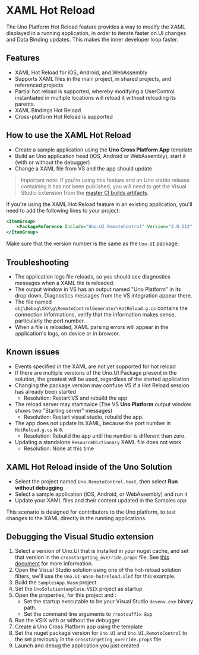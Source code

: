 # XAML Hot Reload

The Uno Platform Hot Reload feature provides a way to modify the XAML displayed in a running application, in order to iterate faster on UI changes and Data Binding updates. This makes the inner developer loop faster.

## Features
- XAML Hot Reload for iOS, Android, and WebAssembly
- Supports XAML files in the main project, in shared projects, and referenced projects
- Partial hot reload is supported, whereby modifying a UserControl instantiated in multiple locations will reload it without reloading its parents.
- XAML Bindings Hot Reload
- Cross-platform Hot Reload is supported

## How to use the XAML Hot Reload
- Create a sample application using the **Uno Cross Platform App** template
- Build an Uno application head (iOS, Android or WebAssembly), start it (with or without the debugger)
- Change a XAML file from VS and the app should update

> Important note: If you're using this feature and an Uno stable release containing it has not been published, you will need to get the Visual Studio Extension from the [master CI builds artifacts](https://dev.azure.com/uno-platform/Uno%20Platform/_build?definitionId=5&_a=summary). 

If you're using the XAML Hot Reload feature in an existing application, you'll need to add the following lines to your project:
```xml
<ItemGroup>
    <PackageReference Include="Uno.UI.RemoteControl" Version="2.0.512" Condition="'$(Configuration)'=='Debug'" />
</ItemGroup>
```
Make sure that the version number is the same as the `Uno.UI` package.

## Troubleshooting
- The application logs file reloads, so you should see diagnostics messages when a XAML file is reloaded.
- The output window in VS has an output named "Uno Platform" in its drop down. Diagnostics messages from the VS integration appear there.
- The file named `obj\Debug\XXX\g\RemoteControlGenerator\HotReload.g.cs` contains the connection informations, verify that the information makes sense, particularly the port number.
- When a file is reloaded, XAML parsing errors will appear in the application's logs, on device or in browser.

## Known issues

- Events specified in the XAML are not yet supported for hot reload
- If there are multiple versions of the Uno.UI Package present in the solution, the greatest will be used, regardless of the started application
- Changing the package version may confuse VS if a Hot Reload session has already been started
    - Resolution: Restart VS and rebuild the app
- The reload server may start twice (The VS **Uno Platform** output window shows two "Starting server" messages)
    - Resolution: Restart visual studio, rebuild the app.
- The app does not update its XAML, because the port number in `HotReload.g.cs` is `0`.
    - Resolution: Rebuild the app until the number is different than zero.
- Updating a standalone `ResourceDictionary` XAML file does not work
    - Resolution: None at this time

## XAML Hot Reload inside of the Uno Solution

- Select the project named `Uno.RemoteControl.Host`, then select **Run without debugging**
- Select a sample application (iOS, Android, or WebAssembly) and run it
- Update your XAML files and their content updated in the Samples app

This scenario is designed for contributors to the Uno platform, to test changes to the XAML directly in the running applications.

## Debugging the Visual Studio extension

1. Select a version of Uno.UI that is installed in your nuget cache, and set that version in the `crosstargeting_override.props` file. See [this document](../uno-developement/debugging-uno-ui.md) for more information.
1. Open the Visual Studio solution using one of the hot-reload solution filters, we'll use the `Uno.UI-Wasm-hotreload.slnf` for this example.
1. Build the `SamplesApp.Wasm` project
1. Set the `UnoSolutiontemplate.VSIX` project as startup
1. Open the properties, for this project and :
    - Set the startup executable to be your Visual Studio `devenv.exe` binary path.
    - Set the command line arguments to `/rootsuffix Exp`
1. Run the VSIX with or without the debugger
1. Create a Uno Cross Platform app using the template
1. Set the nuget package version for `Uno.UI` and `Uno.UI.RemoteControl` to the set previously in the `crosstargeting_override.props` file
1. Launch and debug the application you just created
